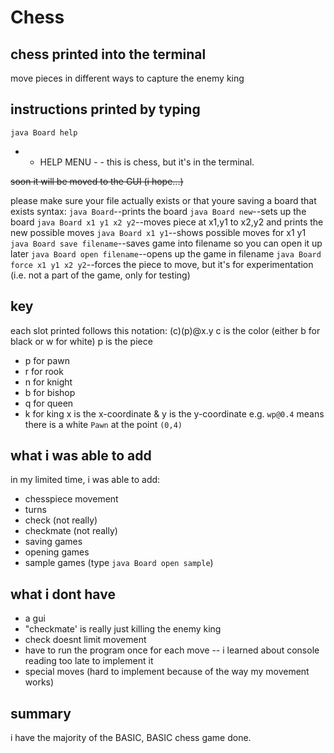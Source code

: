 # Chess

## chess printed into the terminal
move pieces in different ways to capture the enemy king

## instructions printed by typing
```java Board help```

 - - HELP MENU - - 
this is chess, but it's in the terminal.

~~soon it will be moved to the GUI (i hope...)~~

please make sure your file actually exists or that youre saving a board that exists 
syntax: 
```java Board```--prints the board 
```java Board new```--sets up the board 
```java Board x1 y1 x2 y2```--moves piece at x1,y1 to x2,y2 and prints the new possible moves 
```java Board x1 y1```--shows possible moves for x1 y1 
```java Board save filename```--saves game into filename so you can open it up later 
```java Board open filename```--opens up the game in filename 
```java Board force x1 y1 x2 y2```--forces the piece to move, but it's for experimentation (i.e. not a part of the game, only for testing) 

## key
each slot printed follows this notation: (c)(p)@x.y
c is the color (either b for black or w for white)
p is the piece
 - p for pawn
 - r for rook
 - n for knight
 - b for bishop
 - q for queen
 - k for king
x is the x-coordinate & y is the y-coordinate
e.g. ```wp@0.4``` means there is a white ```Pawn``` at the point ```(0,4)```

## what i was able to add
in my limited time, i was able to add:
 - chesspiece movement
 - turns
 - check (not really)
 - checkmate (not really)
 - saving games
 - opening games
 - sample games (type ```java Board open sample```)

## what i dont have
 - a gui
 - "checkmate' is really just killing the enemy king
 - check doesnt limit movement
 - have to run the program once for each move -- i learned about console reading too late to implement it
 - special moves (hard to implement because of the way my movement works)

## summary
 i have the majority of the BASIC, BASIC chess game done. 